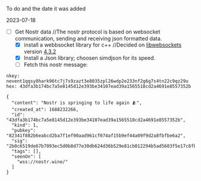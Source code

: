 To do and the date it was added

2023-07-18
- [ ] Get Nostr data //The nostr protocol is based on websocket communication, sending and receiving json formatted data.
  - [x] install a webbsocket library for c++ //Decided on [libwebsockets](https://libwebsockets.org/) version [4.3.2](https://github.com/warmcat/libwebsockets/releases/tag/v4.3.2)
  - [x] Install a Json library; choosen simdjson for its speed.
  - [ ] Fetch this nostr message:
```
nkey: nevent1qqsy8hark96tc7j7s9zazt3e8035zpl26wdp2e233nf2g6g7s4tn22c9qz29u
hex: 43dfa3b174bc7a5e8145d12e393be34107ead39a1565518cd2a4691e8557352b
```

```
{
  "content": "Nostr is springing to life again 🫂",
  "created_at": 1688232266,
  "id": "43dfa3b174bc7a5e8145d12e393be34107ead39a1565518cd2a4691e8557352b",
  "kind": 1,
  "pubkey": "82341f882b6eabcd2ba7f1ef90aad961cf074af15b9ef44a09f9d2a8fbfbe6a2",
  "sig": "2b0c6519de67b7093ec5d0b8d77e30db624d36b529e81cb012294b5ad5603f5e17c8fb221f3603819619145a0e5ba9287b8dfbffd5d3e56d134911691e74e85d",
  "tags": [],
  "seenOn": [
    "wss://nostr.wine/"
  ]
}
```